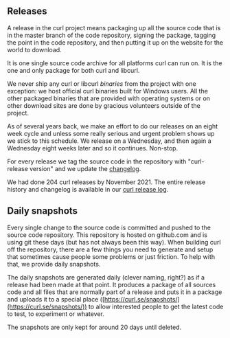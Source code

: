 ## Releases

A release in the curl project means packaging up all the source code that is
in the master branch of the code repository, signing the package, tagging the
point in the code repository, and then putting it up on the website for the
world to download.

It is one single source code archive for all platforms curl can run on. It is
the one and only package for both curl and libcurl.

We never ship any curl or libcurl _binaries_ from the project with one
exception: we host official curl binaries built for Windows users. All the
other packaged binaries that are provided with operating systems or on other
download sites are done by gracious volunteers outside of the project.

As of several years back, we make an effort to do our releases on an eight
week cycle and unless some really serious and urgent problem shows up we stick
to this schedule. We release on a Wednesday, and then again a Wednesday eight
weeks later and so it continues. Non-stop.

For every release we tag the source code in the repository with "curl-release
version" and we update the [changelog](https://curl.se/changes.html).

We had done 204 curl releases by November 2021. The entire release history and
changelog is available in our [curl release
log](https://curl.se/docs/releases.html).

## Daily snapshots

Every single change to the source code is committed and pushed to the source
code repository. This repository is hosted on github.com and is using git
these days (but has not always been this way). When building curl off the
repository, there are a few things you need to generate and setup that
sometimes cause people some problems or just friction. To help with that, we
provide daily snapshots.

The daily snapshots are generated daily (clever naming, right?) as if a
release had been made at that point. It produces a package of all sources code
and all files that are normally part of a release and puts it in a package and
uploads it to a special place
([https://curl.se/snapshots/](https://curl.se/snapshots/)) to allow
interested people to get the latest code to test, to experiment or
whatever.

The snapshots are only kept for around 20 days until deleted.

